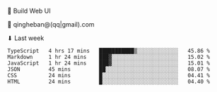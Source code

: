 🧙 Build Web UI

📧 qingheban@(qq|gmail).com

⬇ Last week

<!--START_SECTION:waka-->

```text
TypeScript   4 hrs 17 mins   ███████████▒░░░░░░░░░░░░░   45.86 %
Markdown     1 hr 24 mins    ███▓░░░░░░░░░░░░░░░░░░░░░   15.02 %
JavaScript   1 hr 24 mins    ███▓░░░░░░░░░░░░░░░░░░░░░   15.01 %
JSON         45 mins         ██░░░░░░░░░░░░░░░░░░░░░░░   08.07 %
CSS          24 mins         █░░░░░░░░░░░░░░░░░░░░░░░░   04.41 %
HTML         24 mins         █░░░░░░░░░░░░░░░░░░░░░░░░   04.40 %
```

<!--END_SECTION:waka-->

<!--
**banqinghe/banqinghe** is a ✨ _special_ ✨ repository because its `README.md` (this file) appears on your GitHub profile.

Here are some ideas to get you started:

- 🔭 I’m currently working on ...
- 🌱 I’m currently learning ...
- 👯 I’m looking to collaborate on ...
- 🤔 I’m looking for help with ...
- 💬 Ask me about ...
- 📫 How to reach me: ...
- 😄 Pronouns: ...
- ⚡ Fun fact: ...
-->
